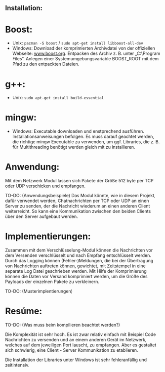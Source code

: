 ## Installation:

# Boost:
- Unix: `pacman -S boost` / `sudo apt-get install libboost-all-dev`
- Windows: 
Download der komprimierten Archivdatei von der offiziellen Webseite: www.boost.org. Entpacken des Archiv z. B. unter „C:\Program Files“.
Anlegen einer Systemumgebungsvariable BOOST_ROOT mit dem Pfad zu den entpackten Dateien.

# g++:
- Unix:	`sudo apt-get install build-essential`

# mingw:
- Windows: Executable downloaden und enstprechend ausführen. Installationsanweisungen befolgen. Es muss darauf geachtet werden,
die richtige mingw Executable zu verwenden, um ggf. Libraries, die z. B. für Multithreading benötigt werden gleich mit zu installieren.

# Anwendung:
Mit dem Netzwerk Modul lassen sich Pakete der Größe 512 byte per TCP oder UDP verschicken und empfangen.

TO-DO: (Anwendungsbeispiele)
Das Modul könnte, wie in diesem Projekt, dafür verwendet werden, Chatnachrichten per TCP oder UDP an einen Server zu senden, 
der die Nachricht wiederum an einen anderen Client weiterreicht. So kann eine Kommunikation zwischen den beiden Clients 
über den Server aufgebaut werden.

# Implementierungen:
Zusammen mit dem Verschlüsselung-Modul können die Nachrichten vor dem Versenden verschlüsselt und nach Empfang entschlüsselt werden.
Durch das Logging können (Fehler-)Meldungen, die bei der Übertragung von Nachrichten auftreten können, gewichtet, mit Zeitstempel 
in eine separate Log Datei geschrieben werden.
Mit Hilfe der Komprimierung können die Daten vor Versand komprimiert werden, um die Größe des Payloads der einzelnen 
Pakete zu verkleinern.

TO-DO: (Musterimplentierungen)

# Resúme:

TO-DO: (Was muss beim kompilieren beachtet werden?)


Die Komplexität ist sehr hoch. Es ist zwar relativ einfach mit Beispiel Code Nachrichten zu versenden und an einem anderen Gerät im Netzwerk,
welches auf dem jeweiligen Port lauscht, zu empfangen. Aber es gestaltet sich schwierig, eine Client - Server Kommunikation zu etablieren.

Die Installation der Libraries unter Windows ist sehr fehleranfällig und zeitintensiv.


